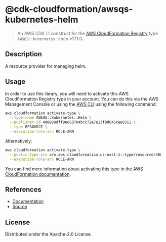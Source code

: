 # @cdk-cloudformation/awsqs-kubernetes-helm

> An AWS CDK L1 construct for the [AWS CloudFormation Registry] type `AWSQS::Kubernetes::Helm` v1.11.0.

[AWS CloudFormation Registry]: https://docs.aws.amazon.com/AWSCloudFormation/latest/UserGuide/registry.html

## Description

A resource provider for managing helm.

## Usage

In order to use this library, you will need to activate this AWS CloudFormation Registry type in your account. You can do this via the AWS Management Console or using the [AWS CLI](https://aws.amazon.com/cli/) using the following command:

```sh
aws cloudformation activate-type \
  --type-name AWSQS::Kubernetes::Helm \
  --publisher-id 408988dff9e863704bcc72e7e13f8d645cee8311 \
  --type RESOURCE \
  --execution-role-arn ROLE-ARN
```

Alternatively:

```sh
aws cloudformation activate-type \
  --public-type-arn arn:aws:cloudformation:us-east-1::type/resource/408988dff9e863704bcc72e7e13f8d645cee8311/AWSQS-Kubernetes-Helm \
  --execution-role-arn ROLE-ARN
```

You can find more information about activating this type in the [AWS CloudFormation documentation](https://docs.aws.amazon.com/AWSCloudFormation/latest/UserGuide/registry-public.html).

## References

* [Documentation](https://github.com/aws-quickstart/quickstart-helm-resource-provider/blob/main/README.md)
* [Source](https://github.com/aws-quickstart/quickstart-helm-resource-provider.git)

## License

Distributed under the Apache-2.0 License.
